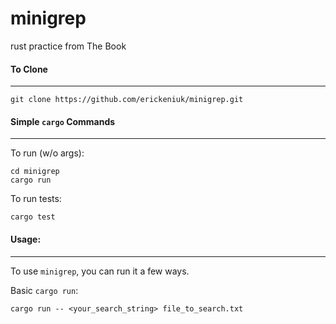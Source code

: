 # minigrep
rust practice from The Book

#### To Clone
---

```
git clone https://github.com/erickeniuk/minigrep.git
```


#### Simple `cargo` Commands
---

To run (w/o args): 
```
cd minigrep
cargo run
```

To run tests:
```
cargo test
```

#### Usage:
---

To use `minigrep`, you can run it a few ways.

Basic `cargo run`:
```
cargo run -- <your_search_string> file_to_search.txt
```